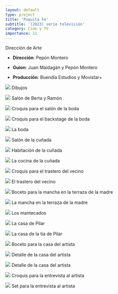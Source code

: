 ```yaml
---
layout: default
type: project
title: 'Poquita Fe'
subtitle: '(2023) serie televisión'
category: Cine y TV
importance: 11
---
```


Dirección de Arte



- **Dirección**: Pepón Montero
- **Guion**: Juan Maidagán y Pepón Montero

- **Producción**: Buendía Estudios y Movistar+



![](01.jpg)
Dibujos

![](02.jpg)
Salón de Berta y Ramón

![](03.jpg)
Croquis para el salón de la boda

![](04.jpg)
Croquis para el backstage de la boda

![](05.jpg)
La boda

![](06.jpg)
Salón de la cuñada

![](07.jpg)
Habitación de la cuñada

![](08.jpg)
La cocina de la cuñada

![](09.jpg)
Croquis para el trastero del vecino

![](10.jpg)
El trastero del vecino

![](11.jpg)
Boceto para la mancha en la terraza de la madre

![](12.jpg)
La mancha en la terraza de la madre

![](13.jpg)
Los mantecados

![](14.jpg)
La casa de Pilar

![](15.jpg)
La casa de la tía de Pilar

![](16.jpg)
Boceto para la casa del artista

![](17.jpg)
Detalle de la casa del artista

![](18.jpg)
Detalle de la casa del artista

![](19.jpg)
Croquis para la entrevista al artista

![](20.jpg)
Set para la entrevista al artista
